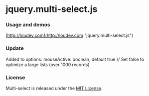 # jquery.multi-select.js

### Usage and demos
[http://loudev.com](http://loudev.com "jquery.multi-select.js")

### Update
Added to options:
	mouseActive: boolean, default true // Set false to optimize a large lists (over 1000 records)

### License
Multi-select is released under the [MIT License](http://opensource.org/licenses/MIT "MIT License").
